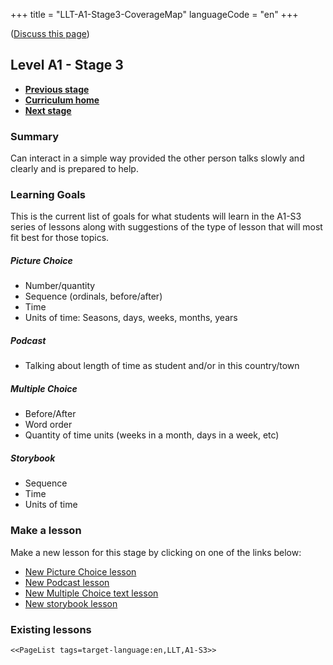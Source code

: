 +++
title = "LLT-A1-Stage3-CoverageMap"
languageCode = "en"
+++

([Discuss this page](/en/LLT-A1-Stage3-Talk))

## Level A1 - Stage 3

  - **[Previous stage](/en/LLT-A1-Stage2-CoverageMap)**
  - **[Curriculum home](/group/thelastlanguagetextbook/curriculum)**
  - **[Next stage](/en/LLT-A2-Stage1-CoverageMap)**

### Summary

Can interact in a simple way provided the other person talks slowly and
clearly and is prepared to help.

### Learning Goals

This is the current list of goals for what students will learn in the
A1-S3 series of lessons along with suggestions of the type of lesson
that will most fit best for those topics.

##### Picture Choice

  - Number/quantity
  - Sequence (ordinals, before/after)
  - Time
  - Units of time: Seasons, days, weeks, months, years

##### Podcast

  - Talking about length of time as student and/or in this country/town

##### Multiple Choice

  - Before/After
  - Word order
  - Quantity of time units (weeks in a month, days in a week, etc)

##### Storybook

  - Sequence
  - Time
  - Units of time

### Make a lesson

Make a new lesson for this stage by clicking on one of the links below:

  - [New Picture Choice
    lesson](https://wikiotics.org/new/flashcard_deck?template=picture_choice&tag=LLT&tag=A1-S3&tag=target-language:en)
  - [New Podcast
    lesson](https://wikiotics.org/new/flashcard_deck?template=podcast&tag=LLT&tag=A1-S3&tag=target-language:en)
  - [New Multiple Choice text
    lesson](https://wikiotics.org/new/flashcard_deck?template=phrase_choice&tag=LLT&tag=A1-S3&tag=target-language:en)
  - [New storybook
    lesson](https://wikiotics.org/new/flashcard_deck?template=storybook&tag=LLT&tag=A1-S3&tag=target-language:en)

### Existing lessons

`<<PageList tags=target-language:en,LLT,A1-S3>>`
